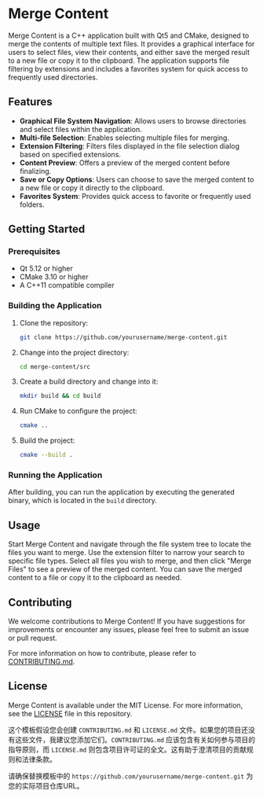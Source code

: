 
# Merge Content

Merge Content is a C++ application built with Qt5 and CMake, designed to merge the contents of multiple text files. It provides a graphical interface for users to select files, view their contents, and either save the merged result to a new file or copy it to the clipboard. The application supports file filtering by extensions and includes a favorites system for quick access to frequently used directories.

## Features

- **Graphical File System Navigation**: Allows users to browse directories and select files within the application.
- **Multi-file Selection**: Enables selecting multiple files for merging.
- **Extension Filtering**: Filters files displayed in the file selection dialog based on specified extensions.
- **Content Preview**: Offers a preview of the merged content before finalizing.
- **Save or Copy Options**: Users can choose to save the merged content to a new file or copy it directly to the clipboard.
- **Favorites System**: Provides quick access to favorite or frequently used folders.

## Getting Started

### Prerequisites

- Qt 5.12 or higher
- CMake 3.10 or higher
- A C++11 compatible compiler

### Building the Application

1. Clone the repository:
   ```sh
   git clone https://github.com/yourusername/merge-content.git
   ```
2. Change into the project directory:
   ```sh
   cd merge-content/src
   ```
3. Create a build directory and change into it:
   ```sh
   mkdir build && cd build
   ```
4. Run CMake to configure the project:
   ```sh
   cmake ..
   ```
5. Build the project:
   ```sh
   cmake --build .
   ```

### Running the Application

After building, you can run the application by executing the generated binary, which is located in the `build` directory.

## Usage

Start Merge Content and navigate through the file system tree to locate the files you want to merge. Use the extension filter to narrow your search to specific file types. Select all files you wish to merge, and then click "Merge Files" to see a preview of the merged content. You can save the merged content to a file or copy it to the clipboard as needed.

## Contributing

We welcome contributions to Merge Content! If you have suggestions for improvements or encounter any issues, please feel free to submit an issue or pull request.

For more information on how to contribute, please refer to [CONTRIBUTING.md](CONTRIBUTING.md).

## License

Merge Content is available under the MIT License. For more information, see the [LICENSE](LICENSE.md) file in this repository.


这个模板假设您会创建 `CONTRIBUTING.md` 和 `LICENSE.md` 文件。如果您的项目还没有这些文件，我建议您添加它们。`CONTRIBUTING.md` 应该包含有关如何参与项目的指导原则，而 `LICENSE.md` 则包含项目许可证的全文。这有助于澄清项目的贡献规则和法律条款。

请确保替换模板中的 `https://github.com/yourusername/merge-content.git` 为您的实际项目仓库URL。